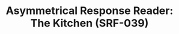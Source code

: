 ---
ee_id: '4380'
site: '1'
type: '2'
url: 2017-004-asymmetrical-response-reader-srf-039
title: 'Asymmetrical Response Reader: The Kitchen (SRF-039)'
year: '2017'
display_year: '2017'
medium: Black tape bound booklet, hand-embossed with the Arcangel Surfware Yin-Yang
  Crest.
dims: ''
pitch: ''
ps: ''
live_url: ''
related: "[4390] [2017-041-asymmetrical-response-reader-ibiza] 2017-041 Asymmetrical
  Response Reader: Ibiza (SRF-041)"
youtube: ''
related_code: ''
imgs: ar-reader-2017-004-web-ih--ComI.jpg
subheading: ''
download: ''
add_credit: Olia Lialina
commission: ''
layout: things-i-made
---